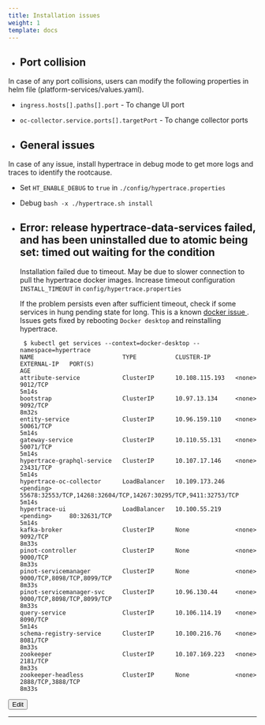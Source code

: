 ```yaml
---
title: Installation issues
weight: 1
template: docs
---
```

- ## Port collision
In case of any port collisions, users can modify the following properties in helm file (platform-services/values.yaml).

- `ingress.hosts[].paths[].port` - To change UI port
- `oc-collector.service.ports[].targetPort` - To change collector ports

- ## General issues
In case of any issue, install hypertrace in debug mode to get more logs and traces to identify the rootcause.
- Set `HT_ENABLE_DEBUG` to `true` in `./config/hypertrace.properties`
- Debug `bash -x ./hypertrace.sh install`

- ## Error: release hypertrace-data-services failed, and has been uninstalled due to atomic being set: timed out waiting for the condition
    Installation failed due to timeout. May be due to slower connection to pull the hypertrace docker images. Increase timeout configuration `INSTALL_TIMEOUT` in `config/hypertrace.properties`
    
    If the problem persists even after sufficient timeout, check if some services in hung pending state for long. 
    This is a known [ docker issue ](https://github.com/docker/for-mac/issues/2990).
    Issues gets fixed by rebooting `Docker desktop` and reinstalling hypertrace.
    ```shell script
     $ kubectl get services --context=docker-desktop --namespace=hypertrace
    NAME                         TYPE           CLUSTER-IP       EXTERNAL-IP   PORT(S)                                                          AGE
    attribute-service            ClusterIP      10.108.115.193   <none>        9012/TCP                                                         5m14s
    bootstrap                    ClusterIP      10.97.13.134     <none>        9092/TCP                                                         8m32s
    entity-service               ClusterIP      10.96.159.110    <none>        50061/TCP                                                        5m14s
    gateway-service              ClusterIP      10.110.55.131    <none>        50071/TCP                                                        5m14s
    hypertrace-graphql-service   ClusterIP      10.107.17.146    <none>        23431/TCP                                                        5m14s
    hypertrace-oc-collector      LoadBalancer   10.109.173.246   <pending>     55678:32553/TCP,14268:32604/TCP,14267:30295/TCP,9411:32753/TCP   5m14s
    hypertrace-ui                LoadBalancer   10.100.55.219    <pending>     80:32631/TCP                                                     5m14s
    kafka-broker                 ClusterIP      None             <none>        9092/TCP                                                         8m33s
    pinot-controller             ClusterIP      None             <none>        9000/TCP                                                         8m33s
    pinot-servicemanager         ClusterIP      None             <none>        9000/TCP,8098/TCP,8099/TCP                                       8m33s
    pinot-servicemanager-svc     ClusterIP      10.96.130.44     <none>        9000/TCP,8098/TCP,8099/TCP                                       8m33s
    query-service                ClusterIP      10.106.114.19    <none>        8090/TCP                                                         5m14s
    schema-registry-service      ClusterIP      10.100.216.76    <none>        8081/TCP                                                         8m33s
    zookeeper                    ClusterIP      10.107.169.223   <none>        2181/TCP                                                         8m33s
    zookeeper-headless           ClusterIP      None             <none>        2888/TCP,3888/TCP                                                8m33s
    ```

<a href="https://github.com/hypertrace/hypertrace-docs-website/tree/master/src/pages/docs/troubleshooting/installation.md">
<button type="button">Edit</button></a>

***
